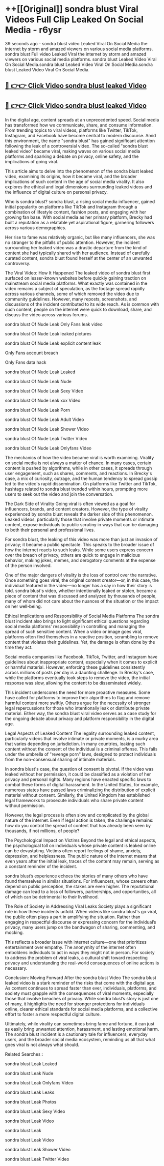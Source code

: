 # ++[[Original]] sondra blust Viral Videos Full Clip Leaked On Social Media - r6ysr<br>

39 seconds ago - sondra blust video Leaked Viral On Social Media the internet by storm and amazed viewers on various social media platforms.
sondra blust Full video Leaked Viral the internet by storm and amazed viewers on various social media platforms. sondra blust Leaked Video Viral On Social Media.sondra blust Leaked Video Viral On Social Media.sondra blust Leaked Video Viral On Social Media.<br>


## [🔴 👉👉 Click Video sondra blust leaked Video ](https://onlyclips.site?title=sondra_blust&ref=git)

## [🔴 👉👉 Click Video sondra blust leaked Video ](https://onlyclips.site?title=sondra_blust&ref=git)

In the digital age, content spreads at an unprecedented speed. Social media has transformed how we communicate, share, and consume information. From trending topics to viral videos, platforms like Twitter, TikTok, Instagram, and Facebook have become central to modern discourse. Amid this environment, the name "sondra blust" has gained significant attention following the leak of a controversial video. The so-called "sondra blust leaked video" became viral, making waves on various social media platforms and sparking a debate on privacy, online safety, and the implications of going viral.

This article aims to delve into the phenomenon of the sondra blust leaked video, examining its origins, how it became viral, and the broader implications of such content in the age of social media virality. It also explores the ethical and legal dimensions surrounding leaked videos and the influence of digital culture on personal privacy.

Who is sondra blust?
sondra blust, a rising social media influencer, gained initial popularity on platforms like TikTok and Instagram through a combination of lifestyle content, fashion posts, and engaging with her growing fan base. With social media as her primary platform, Brecky had built a reputation as a relatable yet aspirational figure, garnering followers across various demographics.

Her rise to fame was relatively organic, but like many influencers, she was no stranger to the pitfalls of public attention. However, the incident surrounding her leaked video was a drastic departure from the kind of content she had typically shared with her audience. Instead of carefully curated content, sondra blust found herself at the center of an unwanted controversy.

The Viral Video: How It Happened
The leaked video of sondra blust first surfaced on lesser-known websites before quickly gaining traction on mainstream social media platforms. What exactly was contained in the video remains a subject of speculation, as the footage spread rapidly across various channels, some of which removed the video due to community guidelines. However, many reposts, screenshots, and discussions of the incident contributed to its wide reach. As is common with such content, people on the internet were quick to download, share, and discuss the video across various forums.

sondra blust Of Nude Leak Only Fans leak video

sondra blust Of Nude Leak leaked pictures

sondra blust Of Nude Leak explicit content leak

Only Fans account breach

Only Fans data hack

sondra blust Of Nude Leak Leaked

sondra blust Of Nude Leak Nude

sondra blust Of Nude Leak Sexy Video

sondra blust Of Nude Leak xxx Video

sondra blust Of Nude Leak Porn

sondra blust Of Nude Leak Adult Video

sondra blust Of Nude Leak Shower Video

sondra blust Of Nude Leak Twitter Video

sondra blust Of Nude Leak Onlyfans Video

The mechanics of how the video became viral is worth examining. Virality on social media is not always a matter of chance. In many cases, certain content is pushed by algorithms, while in other cases, it spreads through user engagement, such as shares, comments, and reactions. In Brecky's case, a mix of curiosity, outrage, and the human tendency to spread gossip led to the video's rapid dissemination. On platforms like Twitter and TikTok, hashtags related to sondra blust trended within hours, prompting more users to seek out the video and join the conversation.

The Dark Side of Virality
Going viral is often viewed as a goal for influencers, brands, and content creators. However, the type of virality experienced by sondra blust reveals the darker side of this phenomenon. Leaked videos, particularly those that involve private moments or intimate content, expose individuals to public scrutiny in ways that can be damaging to both their personal and professional lives.

For sondra blust, the leaking of this video was more than just an invasion of privacy; it became a public spectacle. This speaks to the broader issue of how the internet reacts to such leaks. While some users express concern over the breach of privacy, others are quick to engage in malicious behavior, making jokes, memes, and derogatory comments at the expense of the person involved.

One of the major dangers of virality is the loss of control over the narrative. Once something goes viral, the original content creator—or, in this case, the individual featured in the video—no longer has a say in how their story is told. sondra blust's video, whether intentionally leaked or stolen, became a piece of content that was discussed and analyzed by thousands of people, many of whom did not care about the nuances of the situation or the impact on her well-being.

Ethical Implications and Responsibility of Social Media Platforms
The sondra blust incident also brings to light significant ethical questions regarding social media platforms' responsibility in controlling and managing the spread of such sensitive content. When a video or image goes viral, platforms often find themselves in a reactive position, scrambling to remove content that violates their guidelines. Yet, the damage is often done by the time they act.

Social media companies like Facebook, TikTok, Twitter, and Instagram have guidelines about inappropriate content, especially when it comes to explicit or harmful material. However, enforcing these guidelines consistently across millions of posts per day is a daunting challenge. In Brecky's case, while the platforms eventually took steps to remove the video, the initial response was slow, allowing the content to be disseminated widely.

This incident underscores the need for more proactive measures. Some have called for platforms to improve their algorithms to flag and remove harmful content more swiftly. Others argue for the necessity of stronger legal repercussions for those who intentionally leak or distribute private material. Either way, the sondra blust viral video serves as a case study for the ongoing debate about privacy and platform responsibility in the digital age.

Legal Aspects of Leaked Content
The legality surrounding leaked content, particularly videos that involve intimate or private moments, is a murky area that varies depending on jurisdiction. In many countries, leaking such content without the consent of the individual is a criminal offense. This falls under the umbrella of "revenge porn" laws, designed to protect individuals from the non-consensual sharing of intimate materials.

In sondra blust's case, the question of consent is pivotal. If the video was leaked without her permission, it could be classified as a violation of her privacy and personal rights. Many regions have enacted specific laws to combat these forms of digital harassment. In the United States, for example, numerous states have passed laws criminalizing the distribution of explicit material without consent. Similarly, the United Kingdom has established legal frameworks to prosecute individuals who share private content without permission.

However, the legal process is often slow and complicated by the global nature of the internet. Even if legal action is taken, the challenge remains: how do you control the spread of content that has already been seen by thousands, if not millions, of people?

The Psychological Impact on Victims
Beyond the legal and ethical aspects, the psychological toll on individuals whose private content is leaked online can be devastating. Victims often report feelings of shame, anxiety, depression, and helplessness. The public nature of the internet means that even years after the initial leak, traces of the content may remain, serving as a constant reminder of the incident.

sondra blust’s experience echoes the stories of many others who have found themselves in similar situations. For influencers, whose careers often depend on public perception, the stakes are even higher. The reputational damage can lead to a loss of followers, partnerships, and opportunities, all of which can be detrimental to their livelihood.

The Role of Society in Addressing Viral Leaks
Society plays a significant role in how these incidents unfold. When videos like sondra blust's go viral, the public often plays a part in amplifying the situation. Rather than engaging in respectful discourse or expressing concern for the individual’s privacy, many users jump on the bandwagon of sharing, commenting, and mocking.

This reflects a broader issue with internet culture—one that prioritizes entertainment over empathy. The anonymity of the internet often emboldens individuals to act in ways they might not in person. For society to address the problem of viral leaks, a cultural shift toward respecting privacy and understanding the real-world consequences of online actions is necessary.

Conclusion: Moving Forward After the sondra blust Video
The sondra blust leaked video is a stark reminder of the risks that come with the digital age. As content continues to spread faster than ever, individuals, platforms, and society must grapple with the consequences of viral moments, especially those that involve breaches of privacy. While sondra blust’s story is just one of many, it highlights the need for stronger protections for individuals online, clearer ethical standards for social media platforms, and a collective effort to foster a more respectful digital culture.

Ultimately, while virality can sometimes bring fame and fortune, it can just as easily bring unwanted attention, harassment, and lasting emotional harm. The sondra blust incident is a cautionary tale for influencers, everyday users, and the broader social media ecosystem, reminding us all that what goes viral is not always what should.

Related Searches :

sondra blust Leak Leaked

sondra blust Leak Nude

sondra blust Leak Onlyfans Video

sondra blust Leak Leaks

sondra blust Leak Photos

sondra blust Leak Sexy Video

sondra blust Leak Video

sondra blust Leak

sondra blust Leak Video

sondra blust Leak Shower Video

sondra blust Leak Twitter Video

